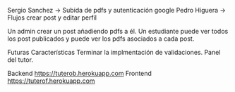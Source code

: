 Sergio Sanchez -> Subida de pdfs y autenticación google
Pedro Higuera -> Flujos crear post y editar perfil

Un admin crear un post añadiendo pdfs a él.
Un estudiante puede ver todos los post publicados y puede ver los pdfs asociados a cada post.


Futuras Características 
Terminar la implmentación de validaciones.
Panel del tutor.

Backend
https://tuterob.herokuapp.com
Frontend
https://tuterof.herokuapp.com
